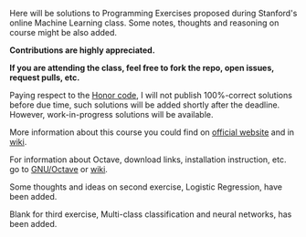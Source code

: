 Here will be solutions to Programming Exercises proposed during Stanford's online Machine Learning class. 
Some notes, thoughts and reasoning on course might be also added.

<b>Contributions are highly appreciated.</b>

<b>If you are attending the class, feel free to fork the repo, open issues, request pulls, etc.</b>

Paying respect to the [Honor code](https://github.com/gafiatulin/ml-class/wiki/Honor-code), I will not publish 100%-correct solutions before due time, such solutions will be added shortly after the deadline. However, work-in-progress solutions will be available.

More information about this course you could find on [official website](http://www.ml-class.org/) and in [wiki](https://github.com/gafiatulin/ml-class/wiki).

For information about Octave, download links, installation instruction, etc. go to [GNU/Octave](http://www.gnu.org/software/octave/) or [wiki](https://github.com/gafiatulin/ml-class/wiki/Octave).

Some thoughts and ideas on second exercise, Logistic Regression, have been added.

Blank for third exercise, Multi-class classification and neural networks, has been added.